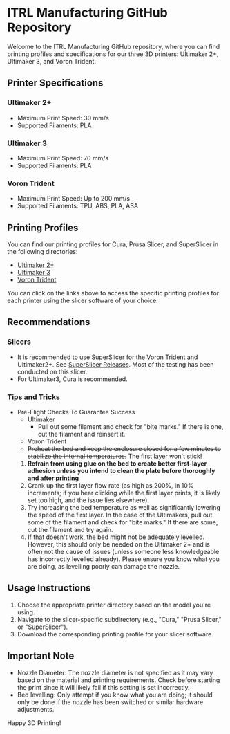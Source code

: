 # ITRL Manufacturing GitHub Repository

Welcome to the ITRL Manufacturing GitHub repository, where you can find printing profiles and specifications for our three 3D printers: Ultimaker 2+, Ultimaker 3, and Voron Trident.

## Printer Specifications

### Ultimaker 2+

- Maximum Print Speed: 30 mm/s
- Supported Filaments: PLA

### Ultimaker 3

- Maximum Print Speed: 70 mm/s
- Supported Filaments: PLA

### Voron Trident

- Maximum Print Speed: Up to 200 mm/s
- Supported Filaments: TPU, ABS, PLA, ASA

## Printing Profiles

You can find our printing profiles for Cura, Prusa Slicer, and SuperSlicer in the following directories:

- [Ultimaker 2+](Printers/Ultimaker2+/Profiles/)
- [Ultimaker 3](Printers/Ultimaker3/Profiles/)
- [Voron Trident](Printers/Voron%20Trident/Profiles/)

You can click on the links above to access the specific printing profiles for each printer using the slicer software of your choice.

## Recommendations

### Slicers

- It is recommended to use SuperSlicer for the Voron Trident and Ultimaker2+. See [SuperSlicer Releases](https://github.com/supermerill/SuperSlicer/releases/). Most of the testing has been conducted on this slicer.
- For Ultimaker3, Cura is recommended.

### Tips and Tricks

- Pre-Flight Checks To Guarantee Success
  - Ultimaker
    - Pull out some filament and check for "bite marks." If there is one, cut the filament and reinsert it.
  - Voron Trident
  -  ~~Preheat the bed and keep the enclosure closed for a few minutes to stabilize the internal temperatures.~~
The first layer won't stick!
  1. **Refrain from using glue on the bed to create better first-layer adhesion unless you intend to clean the plate before thoroughly and after printing**
  2. Crank up the first layer flow rate (as high as 200%, in 10% increments; if you hear clicking while the first layer prints, it is likely set too high, and the issue lies elsewhere).
  3. Try increasing the bed temperature as well as significantly lowering the speed of the first layer. In the case of the Ultimakers, pull out some of the filament and check for "bite marks." If there are some, cut the filament and try again.
  4. If that doesn't work, the bed might not be adequately levelled. However, this should only be needed on the Ultimaker 2+ and is often not the cause of issues (unless someone less knowledgeable has incorrectly levelled already). Please ensure you know what you are doing, as levelling poorly can damage the nozzle.

## Usage Instructions

1. Choose the appropriate printer directory based on the model you're using.
2. Navigate to the slicer-specific subdirectory (e.g., "Cura," "Prusa Slicer," or "SuperSlicer").
3. Download the corresponding printing profile for your slicer software.

## Important Note

- Nozzle Diameter: The nozzle diameter is not specified as it may vary based on the material and printing requirements. Check before starting the print since it will likely fail if this setting is set incorrectly.
- Bed levelling: Only attempt if you know what you are doing; it should only be done if the nozzle has been switched or similar hardware adjustments.

Happy 3D Printing!
